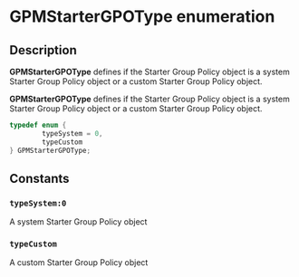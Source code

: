 # GPMStarterGPOType enumeration

## Description

**GPMStarterGPOType** defines if the Starter Group Policy object is a system Starter Group Policy object or a custom Starter Group Policy object.

**GPMStarterGPOType** defines if the Starter Group Policy object is a system Starter Group Policy object or a custom Starter Group Policy object.

```cpp
typedef enum {
        typeSystem = 0,
        typeCustom
} GPMStarterGPOType;
```

## Constants

### `typeSystem:0`

A system Starter Group Policy object

### `typeCustom`

A custom Starter Group Policy object